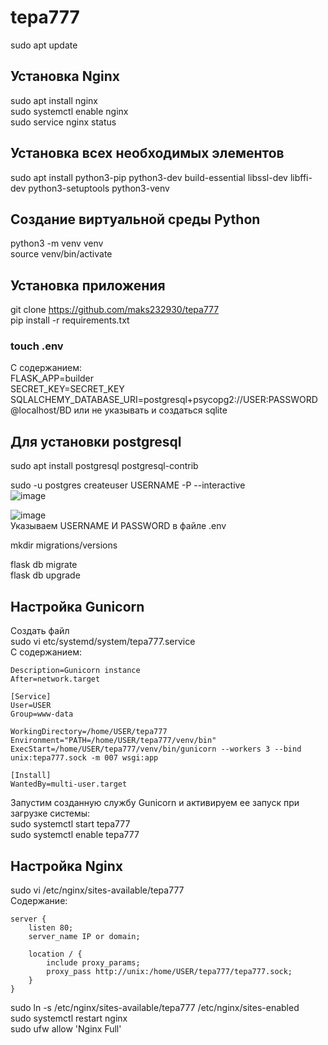 # tepa777

sudo apt update

## Установка Nginx
sudo apt install nginx<br/>
sudo systemctl enable nginx<br/>
sudo service nginx status<br/>

## Установка всех необходимых элементов
sudo apt install python3-pip python3-dev build-essential libssl-dev libffi-dev python3-setuptools python3-venv

## Создание виртуальной среды Python
python3 -m venv venv<br/>
source venv/bin/activate<br/>

## Установка приложения
git clone https://github.com/maks232930/tepa777<br/>
pip install -r requirements.txt<br/>

### touch .env 
С содержанием:<br/>
FLASK_APP=builder<br/>
SECRET_KEY=SECRET_KEY<br/>
SQLALCHEMY_DATABASE_URI=postgresql+psycopg2://USER:PASSWORD@localhost/BD или не указывать и создаться sqlite<br/>

## Для установки postgresql
sudo apt install postgresql postgresql-contrib<br/>

sudo -u postgres createuser USERNAME -P --interactive<br/>
![image](https://github.com/maks232930/tepa777/assets/53191956/2374be0b-caca-4bee-b467-48deb8c2650a)<br/>

![image](https://github.com/maks232930/tepa777/assets/53191956/e7c4f922-d813-42d0-9be4-5e2740f6928e)<br/>
Указываем USERNAME И PASSWORD в файле .env<br/>

mkdir migrations/versions<br/>

flask db migrate<br/>
flask db upgrade<br/>

## Настройка Gunicorn
Создать файл<br/>
sudo vi etc/systemd/system/tepa777.service<br/>
С содержанием:<br/>
```
Description=Gunicorn instance
After=network.target

[Service]
User=USER
Group=www-data

WorkingDirectory=/home/USER/tepa777
Environment="PATH=/home/USER/tepa777/venv/bin"
ExecStart=/home/USER/tepa777/venv/bin/gunicorn --workers 3 --bind unix:tepa777.sock -m 007 wsgi:app

[Install]
WantedBy=multi-user.target
```
Запустим созданную службу Gunicorn и активируем ее запуск при загрузке системы:<br/>
sudo systemctl start tepa777<br/>
sudo systemctl enable tepa777<br/>

## Настройка Nginx
sudo vi /etc/nginx/sites-available/tepa777<br/>
Содержание:
```
server {
    listen 80;
    server_name IP or domain;

    location / {
        include proxy_params;
        proxy_pass http://unix:/home/USER/tepa777/tepa777.sock;
    }
}
```
sudo ln -s /etc/nginx/sites-available/tepa777 /etc/nginx/sites-enabled<br/>
sudo systemctl restart nginx<br/>
sudo ufw allow 'Nginx Full'<br/>




